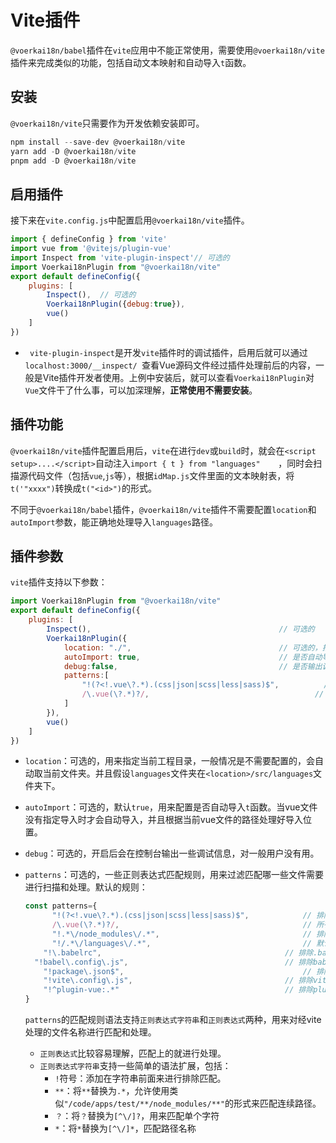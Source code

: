 # Vite插件

`@voerkai18n/babel`插件在`vite`应用中不能正常使用，需要使用`@voerkai18n/vite`插件来完成类似的功能，包括自动文本映射和自动导入`t`函数。

## 安装

`@voerkai18n/vite`只需要作为开发依赖安装即可。

```javascript
npm install --save-dev @voerkai18n/vite
yarn add -D @voerkai18n/vite
pnpm add -D @voerkai18n/vite 
```

## 启用插件

接下来在`vite.config.js`中配置启用`@voerkai18n/vite`插件。

```javascript
import { defineConfig } from 'vite'
import vue from '@vitejs/plugin-vue'
import Inspect from 'vite-plugin-inspect'// 可选的
import Voerkai18nPlugin from "@voerkai18n/vite"
export default defineConfig({
    plugins: [
        Inspect(),  // 可选的
        Voerkai18nPlugin({debug:true}),
        vue()
    ]
})

```

- ` vite-plugin-inspect`是开发`vite`插件时的调试插件，启用后就可以通过`localhost:3000/__inspect/ `查看Vue源码文件经过插件处理前后的内容，一般是Vite插件开发者使用。上例中安装后，就可以查看`Voerkai18nPlugin`对`Vue`文件干了什么事，可以加深理解，**正常使用不需要安装**。

## 插件功能

`@voerkai18n/vite`插件配置启用后，`vite`在进行`dev`或`build`时，就会在`<script setup>....</script>`自动注入`import { t } from "languages"	`，同时会扫描源代码文件（包括`vue`,`js`等），根据`idMap.js`文件里面的文本映射表，将`t('"xxxx")`转换成`t("<id>")`的形式。

不同于`@voerkai18n/babel`插件，`@voerkai18n/vite`插件不需要配置`location`和`autoImport`参数，能正确地处理导入`languages`路径。

## 插件参数

`vite`插件支持以下参数：

```javascript
import Voerkai18nPlugin from "@voerkai18n/vite"
export default defineConfig({
    plugins: [
        Inspect(),  										// 可选的
        Voerkai18nPlugin({
            location: "./",                                 // 可选的，指定当前工程目录
            autoImport: true,                               // 是否自动导入t函数
            debug:false,                                    // 是否输出调试信息，当=true时，在控制台输出转换匹配的文件清单
            patterns:[
                "!(?<!.vue\?.*).(css|json|scss|less|sass)$",          // 排除所有css文件
                /\.vue(\?.*)?/,                                     // 所有vue文件
            ]    
        }),
        vue()
    ]
})
```

- `location`：可选的，用来指定当前工程目录，一般情况是不需要配置的，会自动取当前文件夹。并且假设`languages`文件夹在`<location>/src/languages`文件夹下。

- `autoImport`：可选的，默认`true`，用来配置是否自动导入`t`函数。当vue文件没有指定导入时才会自动导入，并且根据当前vue文件的路径处理好导入位置。

- `debug`：可选的，开启后会在控制台输出一些调试信息，对一般用户没有用。

- `patterns`：可选的，一些正则表达式匹配规则，用来过滤匹配哪一些文件需要进行扫描和处理。默认的规则：

  ```javascript
  const patterns={
     	"!(?<!.vue\?.*).(css|json|scss|less|sass)$",          	// 排除所有css文件
     	/\.vue(\?.*)?/,                                     	// 所有vue文件
     	"!.*\/node_modules\/.*",								// 排除node_modules
     	"!/.*\/languages\/.*",           					 	// 默认排除语言文件
      "!\.babelrc",											// 排除.babelrc
  	"!babel\.config\.js",									// 排除babel.config.js
      "!package\.json$",										// 排除package.json
      "!vite\.config\.js",									// 排除vite.config.js
      "!^plugin-vue:.*"										// 排除plugin-vue
  }
  ```

  `patterns`的匹配规则语法支持`正则表达式字符串`和`正则表达式`两种，用来对经vite处理的文件名称进行匹配和处理。

  - `正则表达式`比较容易理解，匹配上的就进行处理。
  - `正则表达式字符串`支持一些简单的语法扩展，包括：
    - `!`符号：添加在字符串前面来进行排除匹配。
    - `**`：将`**`替换为`.*`，允许使用类似`"/code/apps/test/**/node_modules/**"`的形式来匹配连续路径。
    - `？`：将`？`替换为`[^\/]?`，用来匹配单个字符
    - `*`：将`*`替换为`[^\/]*`，匹配路径名称


    
